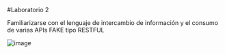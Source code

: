 #Laboratorio 2

Familiarizarse con el lenguaje de intercambio de información y el consumo de varias
APIs FAKE tipo RESTFUL

![image](https://github.com/user-attachments/assets/6b47019e-8de4-4afa-b8db-57592036a32d)
